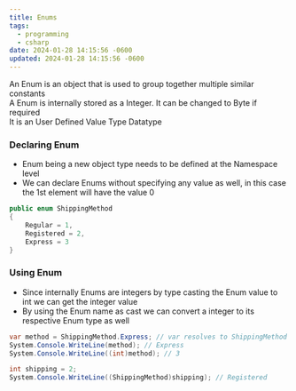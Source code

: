 ```yaml
---
title: Enums
tags:
  - programming
  - csharp
date: 2024-01-28 14:15:56 -0600
updated: 2024-01-28 14:15:56 -0600
---
```


An Enum is an object that is used to group together multiple similar constants  
A Enum is internally stored as a Integer. It can be changed to Byte if required  
It is an User Defined Value Type Datatype

### Declaring Enum

* Enum being a new object type needs to be defined at the Namespace level
* We can declare Enums without specifying any value as well, in this case the 1st element will have the value 0

````csharp
public enum ShippingMethod
{
    Regular = 1,
    Registered = 2,
    Express = 3
}
````

### Using Enum

* Since internally Enums are integers by type casting the Enum value to int we can get the integer value
* By using the Enum name as cast we can convert a integer to its respective Enum type as well

````csharp
var method = ShippingMethod.Express; // var resolves to ShippingMethod
System.Console.WriteLine(method); // Express
System.Console.WriteLine((int)method); // 3

int shipping = 2;
System.Console.WriteLine((ShippingMethod)shipping); // Registered
````
